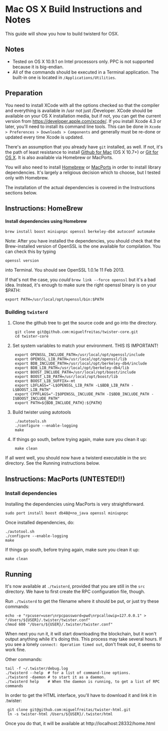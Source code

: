 Mac OS X Build Instructions and Notes
====================================
This guide will show you how to build twisterd for OSX.

Notes
-----

* Tested on OS X 10.9.1 on Intel processors only. PPC is not
supported because it is big-endian.
* All of the commands should be executed in a Terminal application. The
built-in one is located in `/Applications/Utilities`.

Preparation
-----------

You need to install XCode with all the options checked so that the compiler
and everything is available in /usr not just /Developer. XCode should be
available on your OS X installation media, but if not, you can get the
current version from https://developer.apple.com/xcode/. If you install
Xcode 4.3 or later, you'll need to install its command line tools. This can
be done in `Xcode > Preferences > Downloads > Components` and generally must
be re-done or updated every time Xcode is updated.

There's an assumption that you already have `git` installed, as well. If
not, it's the path of least resistance to install [Github for Mac](https://mac.github.com/)
(OS X 10.7+) or
[Git for OS X](https://code.google.com/p/git-osx-installer/). It is also
available via Homebrew or MacPorts.

You will also need to install [Homebrew](http://mxcl.github.io/homebrew/)
or [MacPorts](https://www.macports.org/) in order to install library
dependencies. It's largely a religious decision which to choose, but I tested only with 
Homebrew.

The installation of the actual dependencies is covered in the Instructions
sections below.


Instructions: HomeBrew
----------------------

#### Install dependencies using Homebrew

    brew install boost miniupnpc openssl berkeley-db4 autoconf automake

Note: After you have installed the dependencies, you should check that the Brew-installed 
version of OpenSSL is the one available for compilation. You can check this by typing

    openssl version

into Terminal. You should see OpenSSL 1.0.1e 11 Feb 2013.

If that's not the case, you *could* `brew link --force openssl` but it's a bad idea. 
Instead, it's enough to make sure the right openssl binary is on your $PATH:

    export PATH=/usr/local/opt/openssl/bin:$PATH

### Building `twisterd`

1. Clone the github tree to get the source code and go into the directory.


        git clone git@github.com:miguelfreitas/twister-core.git
        cd twister-core

2. Set system variables to match your environment. THIS IS IMPORTANT!


        export OPENSSL_INCLUDE_PATH=/usr/local/opt/openssl/include
        export OPENSSL_LIB_PATH=/usr/local/opt/openssl/lib
        export BDB_INCLUDE_PATH=/usr/local/opt/berkeley-db4/include
        export BDB_LIB_PATH=/usr/local/opt/berkeley-db4/lib
        export BOOST_INCLUDE_PATH=/usr/local/opt/boost/include
        export BOOST_LIB_PATH=/usr/local/opt/boost/lib
        export BOOST_LIB_SUFFIX=-mt
        export LDFLAGS="-L$OPENSSL_LIB_PATH -L$BDB_LIB_PATH -L$BOOST_LIB_PATH"
        export CPPFLAGS="-I$OPENSSL_INCLUDE_PATH -I$BDB_INCLUDE_PATH -I$BOOST_INCLUDE_PATH"
        export PATH=${BDB_INCLUDE_PATH}:${PATH}

3. Build twister using autotools


        ./autotools.sh
        ./configure --enable-logging
        make


4. If things go south, before trying again, make sure you clean it up:


        make clean

If all went well, you should now have a twisterd executable in the src directory. 
See the Running instructions below.

Instructions: MacPorts (UNTESTED!!)
---------------------------------

### Install dependencies

Installing the dependencies using MacPorts is very straightforward.

    sudo port install boost db48@+no_java openssl miniupnpc

Once installed dependencies, do:

    ./autotool.sh
    ./configure --enable-logging
    make

If things go south, before trying again, make sure you clean it up:

    make clean
    
Running
-------

It's now available at `./twisterd`, provided that you are still in the `src`
directory. We have to first create the RPC configuration file, though.

Run `./twisterd` to get the filename where it should be put, or just try these
commands:

    echo -e "rpcuser=user\nrpcpassword=pwd\nrpcallowip=127.0.0.1" > "/Users/${USER}/.twister/twister.conf"
    chmod 600 "/Users/${USER}/.twister/twister.conf"

When next you run it, it will start downloading the blockchain, but it won't
output anything while it's doing this. This process may take several hours. If you see a lonely 
`connect: Operation timed out`, don't freak out, it seems to work fine.

Other commands:

    tail -f ~/.twister/debug.log
    ./twisterd --help  # for a list of command-line options.
    ./twisterd -daemon # to start it as a daemon.
    ./twisterd help    # When the daemon is running, to get a list of RPC commands

In order to get the HTML interface, you'll have to download it and link it in .twister:

     git clone git@github.com:miguelfreitas/twister-html.git
     ln -s twister-html /Users/${USER}/.twister/html

Once you do that, it will be available at http://localhost:28332/home.html
